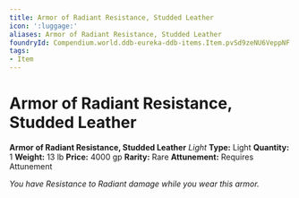 ```yaml
---
title: Armor of Radiant Resistance, Studded Leather
icon: ':luggage:'
aliases: Armor of Radiant Resistance, Studded Leather
foundryId: Compendium.world.ddb-eureka-ddb-items.Item.pvSd9zeNU6VeppNF
tags:
- Item
---
```


# Armor of Radiant Resistance, Studded Leather

**Armor of Radiant Resistance, Studded Leather**
_Light_
**Type:** Light
**Quantity:** 1
**Weight:** 13 lb
**Price:** 4000 gp
**Rarity:** Rare
**Attunement:** Requires Attunement

*You have Resistance to Radiant damage while you wear this armor.*